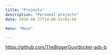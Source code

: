 ```yaml
---
title: "Projects"
description: "Personal projects"
date: 2018-08-27T14:08:22+01:00

menu: "Main"

---
```



https://github.com/TheBiggerGuy/docker-ads-b
